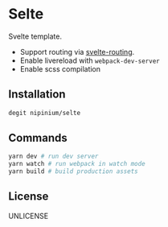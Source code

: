 # Selte

Svelte template.

- Support routing via [svelte-routing](https://github.com/EmilTholin/svelte-routing).
- Enable livereload with `webpack-dev-server`
- Enable scss compilation

## Installation

```sh
degit nipinium/selte
```

## Commands

```sh
yarn dev # run dev server
yarn watch # run webpack in watch mode
yarn build # build production assets
```

## License

UNLICENSE
